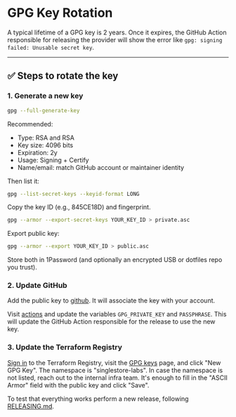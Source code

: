 # GPG Key Rotation

A typical lifetime of a GPG key is 2 years. Once it expires, the GitHub Action responsible for releasing the provider will show the error like `gpg: signing failed: Unusable secret key`.

---

## ✅ Steps to rotate the key

### 1. Generate a new key

```bash
gpg --full-generate-key
```

Recommended:
- Type: RSA and RSA
- Key size: 4096 bits
- Expiration: 2y
- Usage: Signing + Certify
- Name/email: match GitHub account or maintainer identity

Then list it:
```bash
gpg --list-secret-keys --keyid-format LONG
```

Copy the key ID (e.g., 845CE18D) and fingerprint.

```bash
gpg --armor --export-secret-keys YOUR_KEY_ID > private.asc
```

Export public key:

```bash
gpg --armor --export YOUR_KEY_ID > public.asc
```

Store both in 1Password (and optionally an encrypted USB or dotfiles repo you trust).

### 2. Update GitHub

Add the public key to [github](https://github.com/settings/keys). It will associate the key with your account.

Visit [actions](https://github.com/singlestore-labs/terraform-provider-singlestoredb/settings/secrets/actions) and update the variables `GPG_PRIVATE_KEY` and `PASSPHRASE`. This will update the GitHub Action responsible for the release to use the new key.

### 3. Update the Terraform Registry

[Sign in](https://registry.terraform.io/sign-in/legacy) to the Terraform Registry, visit the [GPG keys](https://registry.terraform.io/settings/gpg-keys) page, and click "New GPG Key". The namespace is "singlestore-labs". In case the namespace is not listed, reach out to the internal infra team. It's enough to fill in the "ASCII Armor" field with the public key and click "Save".

To test that everything works perform a new release, following [RELEASING.md](RELEASING.md).
